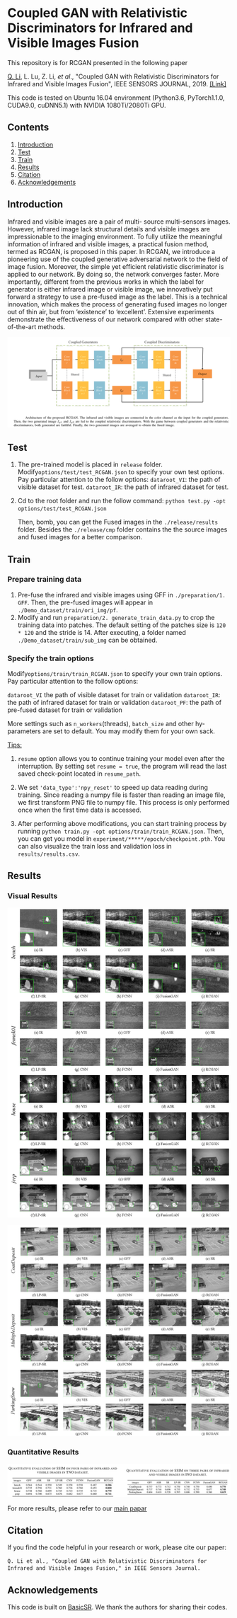 # Coupled GAN with Relativistic Discriminators for Infrared and Visible Images Fusion

This repository is for RCGAN presented in the following paper

[Q. Li](https://liqilei.github.io/), L. Lu, Z. Li, *et al*., "Coupled GAN with Relativistic Discriminators for Infrared and Visible Images Fusion", IEEE SENSORS JOURNAL, 2019. [[Link]](https://doi.org/10.1109/JSEN.2019.2921803) 

This code is tested on Ubuntu 16.04 environment (Python3.6, PyTorch1.1.0, CUDA9.0, cuDNN5.1) with NVIDIA 1080Ti/2080Ti GPU.

## Contents
1. [Introduction](#introduction)
2. [Test](#test)
4. [Train](#train)
5. [Results](#results)
6. [Citation](#citation)
7. [Acknowledgements](#acknowledgements)

## Introduction

Infrared and visible images are a pair of multi- source multi-sensors images. However, infrared image lack structural details and visible images are impressionable to the imaging environment. To fully utilize the meaningful information of infrared and visible images, a practical fusion method, termed as RCGAN, is proposed in this paper. In RCGAN, we introduce a pioneering use of the coupled generative adversarial network to the field of image fusion. Moreover, the simple yet efficient relativistic discriminator is applied to our network. By doing so, the network converges faster. More importantly, different from the previous works in which the label for generator is either infrared image or visible image, we innovatively put forward a strategy to use a pre-fused image as the label. This is a technical innovation, which makes the process of generating fused images no longer out of thin air, but from ‘existence’ to ‘excellent’. Extensive experiments demonstrate the effectiveness of our network compared with other state-of-the-art methods.

![arch](material/arch.png)

## Test
1. The pre-trained model is placed in  `release` folder.
     Modify`options/test/test_RCGAN.json` to specify your own test options. Pay particular attention to the follow options:
`dataroot_VI`:  the path of visible dataset for test.
`dataroot_IR`:  the path of infrared dataset for test.
     
2. Cd to the root folder and run the follow command:
     `python test.py -opt options/test/test_RCGAN.json`

     Then, bomb, you can get the Fused images in the `./release/results` folder. Besides the `./release/cmp` folder contains the the source images and fused images for a better comparison. 

## Train
### Prepare training data 

1. Pre-fuse the infrared and visible images using GFF in `./preparation/1. GFF`. Then, the pre-fused images will appear in `./Demo_dataset/train/ori_img/pf`.
3. Modify and run `preparation/2. generate_train_data.py` to crop the training data into patches. The default setting of the patches size is `120 * 120` and the stride is 14. After executing, a folder named `./Demo_dataset/train/sub_img` can be obtained. 

### Specify the train options 

Modify`options/train/train_RCGAN.json` to specify your own train options. Pay particular attention to the follow options:

`dataroot_VI` the path of  visible dataset for train or validation
`dataroot_IR`:  the path of infrared dataset for train or validation
`dataroot_PF`:  the path of pre-fused dataset for train or validation

More settings such as `n_workers`(threads), `batch_size` and other hy-parameters are set to default. You may modify them for your own sack. 

<u>Tips:</u>

1. `resume` option allows you to continue training your model even after the interruption. By setting set `resume = true`, the program will read the last saved check-point located in `resume_path`. 
2. We set `'data_type':'npy_reset'` to speed up data reading during training. Since reading a numpy file is faster than reading an image file, we first transform PNG file to numpy file. This process is only performed once when the first time data is accessed.

5. After performing above modifications, you can start training process by running `python train.py -opt options/train/train_RCGAN.json`. Then, you can get you model in `experiment/*****/epoch/checkpoint.pth`. You can also visualize the train loss and validation loss in `results/results.csv`. 

## Results

### Visual Results
![TNO](material/TNO.jpg)

![TNO](material/INO.jpg)

### Quantitative Results
![arch](material/Quantitative.png)

For more results, please refer to our [main papar](https://doi.org/10.1109/JSEN.2019.2921803)

## Citation

If you find the code helpful in your research or work, please cite our paper:

```
Q. Li et al., "Coupled GAN with Relativistic Discriminators for Infrared and Visible Images Fusion," in IEEE Sensors Journal.
```

## Acknowledgements

This code is built on [BasicSR](https://github.com/xinntao/BasicSR). We thank the authors for sharing their codes. 
